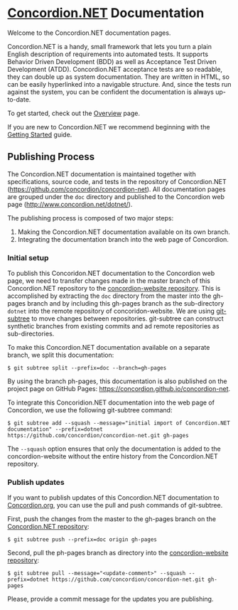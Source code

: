 # [Concordion.NET](http://www.concordion.org/dotnet/) Documentation

Welcome to the Concordion.NET documentation pages.

Concordion.NET is a handy, small framework that lets you turn a plain English description of requirements into automated tests. It supports Behavior Driven Development (BDD) as well as Acceptance Test Driven Development (ATDD). Concordion.NET acceptance tests are so readable, they can double up as system documentation. They are written in HTML, so can be easily hyperlinked into a navigable structure. And, since the tests run against the system, you can be confident the documentation is always up-to-date.

To get started, check out the [Overview](http://www.concordion.org/dotnet/index.html) page.

If you are new to Concordion.NET we recommend beginning with the  [Getting Started](http://www.concordion.org/dotnet/GettingStarted.html) guide.

## Publishing Process

The Concordion.NET documentation is maintained together with specifications, source code, and tests in the repository of Concordion.NET (https://github.com/concordion/concordion-net). All documentation pages are grouped under the `doc` directory and published to the Concordion web page (http://www.concordion.net/dotnet/).

The publishing process is composed of two major steps:

1. Making the Concordion.NET documentation available on its own branch.
2. Integrating the documentation branch into the web page of Concordion.

### Initial setup

To publish this Concoridon.NET documentation to the Concordion web page, we need to transfer changes made in the master branch of this Concordion.NET repository to the [concordion-website repository](https://github.com/concordion/concordion-website). This is accomplished by extracting the `doc` directory from the master into the gh-pages branch and by including this gh-pages branch as the sub-directory `dotnet` into the remote repository of concoridon-website. We are using [git-subtree](https://github.com/git/git/blob/master/contrib/subtree/git-subtree.txt) to move changes between repositories. git-subtree can construct synthetic branches from existing commits and ad remote repositories as sub-directories.

To make this Concordion.NET documentation available on a separate branch, we split this documentation:
```
$ git subtree split --prefix=doc --branch=gh-pages
```
By using the branch ph-pages, this documentation is also published on the project page on GitHub Pages: https://concordion.github.io/concordion-net.

To integrate this Concoridion.NET documentation into the web page of Concordion, we use the following git-subtree command:
```
$ git subtree add --squash --message="initial import of Concordion.NET documentation" --prefix=dotnet https://github.com/concordion/concordion-net.git gh-pages
```
The `--squash` option ensures that only the documentation is added to the concordion-website without the entire history from the Concordion.NET repository.

### Publish updates

If you want to publish updates of this Concordion.NET documentation to [Concordion.org](http://www.concordion.org/dotnet/), you can use the pull and push commands of git-subtree.

First, push the changes from the master to the gh-pages branch on the [Concordion.NET repository](https://github.com/concordion/concordion-net):
```
$ git subtree push --prefix=doc origin gh-pages
```

Second, pull the ph-pages branch as directory into the [concordion-website repository](https://github.com/concordion/concordion-website):
```
$ git subtree pull --message="<update-comment>" --squash --prefix=dotnet https://github.com/concordion/concordion-net.git gh-pages
```
Please, provide a commit message for the updates you are publishing.